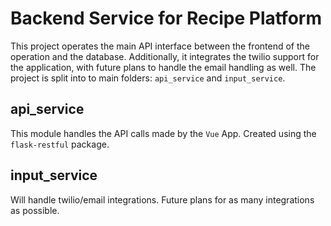 # Backend Service for Recipe Platform

This project operates the main API interface between the frontend of the operation and the database. Additionally, it integrates the twilio support for the application, with future plans to handle the email handling as well. The project is split into to main folders: `api_service` and `input_service`.

## api_service

This module handles the API calls made by the `Vue` App. Created using the `flask-restful` package.

## input_service

Will handle twilio/email integrations. Future plans for as many integrations as possible.
